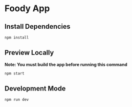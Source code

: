 # Foody App 

## Install Dependencies

```bash
npm install
```

## Preview Locally

**Note: You must build the app before running this command**

```bash
npm start
```

## Development Mode

```bash
npm run dev
```
